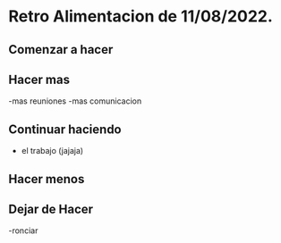 # Retro Alimentacion de 11/08/2022.

## Comenzar a hacer 


## Hacer mas
-mas reuniones
-mas comunicacion

## Continuar haciendo
- el trabajo (jajaja)

## Hacer menos



## Dejar de Hacer
-ronciar
